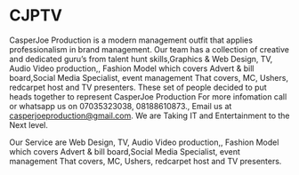 # CJPTV

CasperJoe Production is a modern management outfit that applies professionalism in brand management. Our team has a collection of creative and dedicated guru’s from talent hunt skills,Graphics &amp; Web Design, TV, Audio Video production,, Fashion Model which covers Advert &amp; bill board,Social Media Specialist, event management That covers, MC, Ushers, redcarpet host and TV presenters. These set of people decided to put heads together to represent CasperJoe Production  For more infomation call or whatsapp us on 07035323038, 08188610873.,   Email us at casperjoeproduction@gmail.com. We are Taking IT and Entertainment to the Next level. 

Our Service are
Web Design, TV, Audio Video production,, Fashion Model which covers Advert &amp; bill board,Social Media Specialist, event management That covers, MC, Ushers, redcarpet host and TV presenters.
